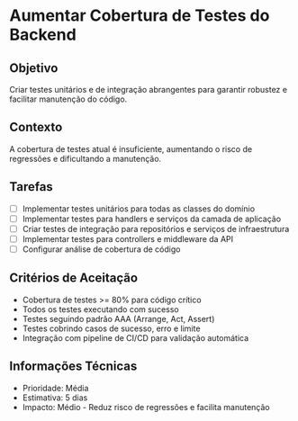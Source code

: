 # Aumentar Cobertura de Testes do Backend

## Objetivo

Criar testes unitários e de integração abrangentes para garantir robustez e facilitar manutenção do código.

## Contexto

A cobertura de testes atual é insuficiente, aumentando o risco de regressões e dificultando a manutenção.

## Tarefas

- [ ] Implementar testes unitários para todas as classes do domínio
- [ ] Implementar testes para handlers e serviços da camada de aplicação
- [ ] Criar testes de integração para repositórios e serviços de infraestrutura
- [ ] Implementar testes para controllers e middleware da API
- [ ] Configurar análise de cobertura de código

## Critérios de Aceitação

- Cobertura de testes >= 80% para código crítico
- Todos os testes executando com sucesso
- Testes seguindo padrão AAA (Arrange, Act, Assert)
- Testes cobrindo casos de sucesso, erro e limite
- Integração com pipeline de CI/CD para validação automática

## Informações Técnicas

- Prioridade: Média
- Estimativa: 5 dias
- Impacto: Médio - Reduz risco de regressões e facilita manutenção
